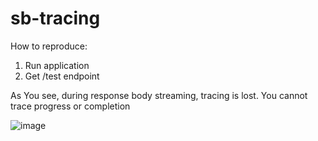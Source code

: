 # sb-tracing

How to reproduce:

1. Run application
2. Get /test endpoint

As You see, during response body streaming, tracing is lost. You cannot trace progress or completion

![image](https://github.com/norbson/sb-tracing/assets/2744731/93342ef3-988a-41ec-8176-80ddef0c7922)

